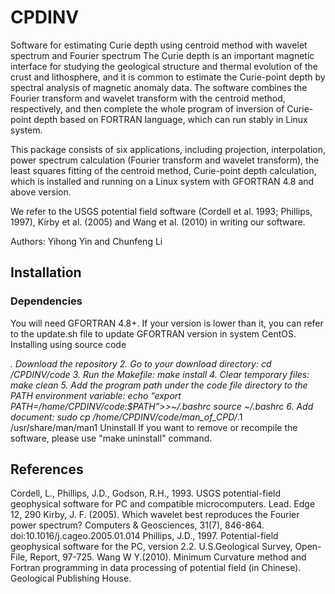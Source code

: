 # CPDINV

Software for estimating Curie depth using centroid method with wavelet spectrum and Fourier spectrum The Curie depth is an important magnetic interface for studying the geological 
structure and thermal evolution of the crust and lithosphere, and it is common to estimate the Curie-point depth by spectral analysis of magnetic anomaly data. The software 
combines the Fourier transform and wavelet transform with the centroid method, respectively, and then complete the whole program of inversion of Curie-point depth based on FORTRAN 
language, which can run stably in Linux system.

This package consists of six applications, including projection, interpolation, power spectrum calculation (Fourier transform and wavelet transform), the least squares fitting of 
the centroid method, Curie-point depth calculation, which is installed and running on a Linux system with GFORTRAN 4.8 and above version.


We refer to the USGS potential field software (Cordell et al. 1993; Phillips, 1997), Kirby et al. (2005) and Wang et al. (2010) in writing our software.

Authors: Yihong Yin and Chunfeng Li

## **Installation**
### **Dependencies**
You will need GFORTRAN 4.8+. If your version is lower than it, you can refer to the update.sh file to update GFORTRAN version in system CentOS.
Installing using source code

*. Download the repository
2. Go to your download directory: cd /CPDINV/code
3. Run the Makefile: make install 
4. Clear temporary files: make clean
5. Add the program path under the code file directory to the PATH environment variable: 
echo “export  PATH=/home/CPDINV/code:$PATH”>>~/.bashrc
source ~/.bashrc
6. Add document: sudo cp /home/CPDINV/code/man_of_CPD/*.1 /usr/share/man/man1
Uninstall
If you want to remove or recompile the software, please use "make uninstall" command.


## **References**

Cordell, L., Phillips, J.D., Godson, R.H., 1993. USGS potential-field geophysical software for PC and compatible microcomputers. Lead. Edge 12, 290
Kirby, J. F. (2005). Which wavelet best reproduces the Fourier power spectrum? Computers & Geosciences, 31(7), 846-864. doi:10.1016/j.cageo.2005.01.014
Phillips, J.D., 1997. Potential-field geophysical software for the PC, version 2.2. U.S.Geological Survey, Open-File, Report, 97-725.
Wang W Y.(2010). Minimum Curvature method and Fortran programming in data processing of potential field (in Chinese). Geological Publishing House.
